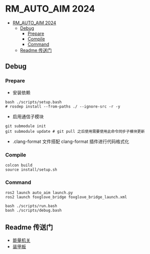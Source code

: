 # RM_AUTO_AIM 2024

- [RM\_AUTO\_AIM 2024](#rm_auto_aim-2024)
  - [Debug](#debug)
    - [Prepare](#prepare)
    - [Compile](#compile)
    - [Command](#command)
  - [Readme 传送门](#readme传送门)

## Debug

### Prepare

- 安装依赖

```shell
bash ./scripts/setup.bash
# rosdep install --from-paths ./ --ignore-src -r -y
```

- 启用通信子模块

```shell
git submodule init
git submodule update # git pull 之后使用需要使用此命令同步子模块更新
```

- .clang-format 文件搭配 clang-format 插件进行代码格式化

### Compile

```shell
colcon build
source install/setup.sh
```

### Command

```shell
ros2 launch auto_aim launch.py
ros2 launch foxglove_bridge foxglove_bridge_launch.xml
```

```shell
bash ./scripts/run.bash
bash ./scripts/debug.bash
```

## Readme 传送门

- [能量机关](./rune_auto_aim/README.md)
- [装甲板](./armor_auto_aim/README.md)
